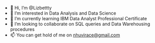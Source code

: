 - 👋 Hi, I’m @Lizbettty
- 👀 I’m interested in Data Analysis and Data Science
- 🌱 I’m currently learning IBM Data Analyst Professional Certificate
- 💞️ I’m looking to collaborate on SQL queries and Data Warehousing procedures
- 📫 You can get hold of me on nhuvirace@gmail.com

<!---
Lizbettty/Lizbettty is a ✨ special ✨ repository because its `README.md` (this file) appears on your GitHub profile.
You can click the Preview link to take a look at your changes.
--->
